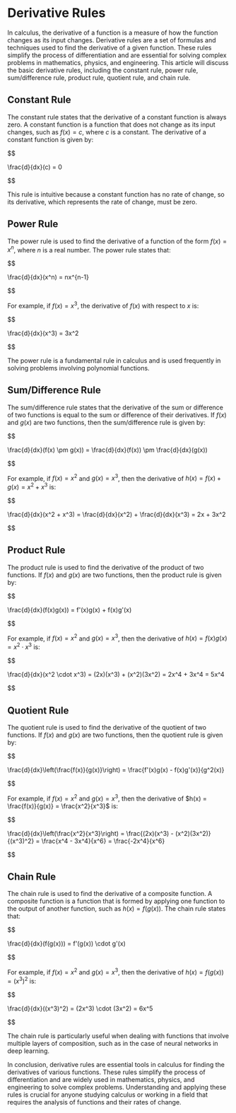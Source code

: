 # Derivative Rules

In calculus, the derivative of a function is a measure of how the function changes as its input changes. Derivative rules are a set of formulas and techniques used to find the derivative of a given function. These rules simplify the process of differentiation and are essential for solving complex problems in mathematics, physics, and engineering. This article will discuss the basic derivative rules, including the constant rule, power rule, sum/difference rule, product rule, quotient rule, and chain rule.

## Constant Rule

The constant rule states that the derivative of a constant function is always zero. A constant function is a function that does not change as its input changes, such as $f(x) = c$, where $c$ is a constant. The derivative of a constant function is given by:


$$

\frac{d}{dx}(c) = 0

$$


This rule is intuitive because a constant function has no rate of change, so its derivative, which represents the rate of change, must be zero.

## Power Rule

The power rule is used to find the derivative of a function of the form $f(x) = x^n$, where $n$ is a real number. The power rule states that:


$$

\frac{d}{dx}(x^n) = nx^{n-1}

$$


For example, if $f(x) = x^3$, the derivative of $f(x)$ with respect to $x$ is:


$$

\frac{d}{dx}(x^3) = 3x^2

$$


The power rule is a fundamental rule in calculus and is used frequently in solving problems involving polynomial functions.

## Sum/Difference Rule

The sum/difference rule states that the derivative of the sum or difference of two functions is equal to the sum or difference of their derivatives. If $f(x)$ and $g(x)$ are two functions, then the sum/difference rule is given by:


$$

\frac{d}{dx}(f(x) \pm g(x)) = \frac{d}{dx}(f(x)) \pm \frac{d}{dx}(g(x))

$$


For example, if $f(x) = x^2$ and $g(x) = x^3$, then the derivative of $h(x) = f(x) + g(x) = x^2 + x^3$ is:


$$

\frac{d}{dx}(x^2 + x^3) = \frac{d}{dx}(x^2) + \frac{d}{dx}(x^3) = 2x + 3x^2

$$


## Product Rule

The product rule is used to find the derivative of the product of two functions. If $f(x)$ and $g(x)$ are two functions, then the product rule is given by:


$$

\frac{d}{dx}(f(x)g(x)) = f'(x)g(x) + f(x)g'(x)

$$


For example, if $f(x) = x^2$ and $g(x) = x^3$, then the derivative of $h(x) = f(x)g(x) = x^2 \cdot x^3$ is:


$$

\frac{d}{dx}(x^2 \cdot x^3) = (2x)(x^3) + (x^2)(3x^2) = 2x^4 + 3x^4 = 5x^4

$$


## Quotient Rule

The quotient rule is used to find the derivative of the quotient of two functions. If $f(x)$ and $g(x)$ are two functions, then the quotient rule is given by:


$$

\frac{d}{dx}\left(\frac{f(x)}{g(x)}\right) = \frac{f'(x)g(x) - f(x)g'(x)}{g^2(x)}

$$


For example, if $f(x) = x^2$ and $g(x) = x^3$, then the derivative of $h(x) = \frac{f(x)}{g(x)} = \frac{x^2}{x^3}$ is:


$$

\frac{d}{dx}\left(\frac{x^2}{x^3}\right) = \frac{(2x)(x^3) - (x^2)(3x^2)}{(x^3)^2} = \frac{x^4 - 3x^4}{x^6} = \frac{-2x^4}{x^6}

$$


## Chain Rule

The chain rule is used to find the derivative of a composite function. A composite function is a function that is formed by applying one function to the output of another function, such as $h(x) = f(g(x))$. The chain rule states that:


$$

\frac{d}{dx}(f(g(x))) = f'(g(x)) \cdot g'(x)

$$


For example, if $f(x) = x^2$ and $g(x) = x^3$, then the derivative of $h(x) = f(g(x)) = (x^3)^2$ is:


$$

\frac{d}{dx}((x^3)^2) = (2x^3) \cdot (3x^2) = 6x^5

$$


The chain rule is particularly useful when dealing with functions that involve multiple layers of composition, such as in the case of neural networks in deep learning.

In conclusion, derivative rules are essential tools in calculus for finding the derivatives of various functions. These rules simplify the process of differentiation and are widely used in mathematics, physics, and engineering to solve complex problems. Understanding and applying these rules is crucial for anyone studying calculus or working in a field that requires the analysis of functions and their rates of change.
